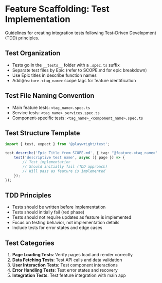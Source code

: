 # Feature Scaffolding: Test Implementation

Guidelines for creating integration tests following Test-Driven Development (TDD) principles.

## Test Organization

- Tests go in the `__tests__` folder with a `.spec.ts` suffix
- Separate test files by Epic (refer to SCOPE.md for epic breakdown)
- Use Epic titles in describe function names
- Add `@feature-<tag_name>` scope tags for feature identification

## Test File Naming Convention

- Main feature tests: `<tag_name>.spec.ts`
- Service tests: `<tag_name>_services.spec.ts`
- Component-specific tests: `<tag_name>_<component_name>.spec.ts`

## Test Structure Template

```typescript
import { test, expect } from '@playwright/test';

test.describe('Epic Title from SCOPE.md', { tag: "@feature-<tag_name>" }, () => {
    test('descriptive test name', async ({ page }) => {
        // Test implementation
        // Should initially fail (TDD approach)
        // Will pass as feature is implemented
    });
});
```

## TDD Principles

- Tests should be written before implementation
- Tests should initially fail (red phase)
- Tests should not require updates as feature is implemented
- Focus on testing behavior, not implementation details
- Include tests for error states and edge cases

## Test Categories

1. **Page Loading Tests**: Verify pages load and render correctly
2. **Data Fetching Tests**: Test API calls and data validation
3. **User Interaction Tests**: Test component interactions
4. **Error Handling Tests**: Test error states and recovery
5. **Integration Tests**: Test feature integration with main app

